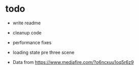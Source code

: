 # todo
- write readme
- cleanup code
- performance fixes
- loading state pre three scene

- Data from https://www.mediafire.com/?o6ncxuu1oq5r6z9
